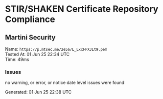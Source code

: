 # STIR/SHAKEN Certificate Repository Compliance

## Martini Security

Name: `https://p.mtsec.me/2e5a/L_LxxFPXJLt9.pem`\
Tested At: 01 Jun 25 22:34 UTC\
Time: 49ms

### Issues

no warning, or error, or notice date level issues were found

Generated: 01 Jun 25 22:38 UTC